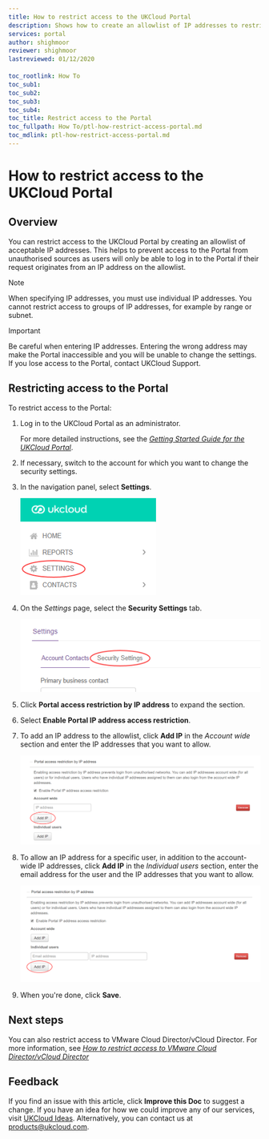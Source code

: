 ```yaml
---
title: How to restrict access to the UKCloud Portal
description: Shows how to create an allowlist of IP addresses to restrict access to the UKCloud Portal
services: portal
author: shighmoor
reviewer: shighmoor
lastreviewed: 01/12/2020

toc_rootlink: How To
toc_sub1: 
toc_sub2:
toc_sub3:
toc_sub4:
toc_title: Restrict access to the Portal
toc_fullpath: How To/ptl-how-restrict-access-portal.md
toc_mdlink: ptl-how-restrict-access-portal.md
---
```


# How to restrict access to the UKCloud Portal

## Overview

You can restrict access to the UKCloud Portal by creating an allowlist of acceptable IP addresses. This helps to prevent access to the Portal from unauthorised sources as users will only be able to log in to the Portal if their request originates from an IP address on the allowlist.

> [!NOTE]
> When specifying IP addresses, you must use individual IP addresses. You cannot restrict access to groups of IP addresses, for example by range or subnet.

> [!IMPORTANT]
> Be careful when entering IP addresses. Entering the wrong address may make the Portal inaccessible and you will be unable to change the settings. If you lose access to the Portal, contact UKCloud Support.

## Restricting access to the Portal

To restrict access to the Portal:

1. Log in to the UKCloud Portal as an administrator.

    For more detailed instructions, see the [*Getting Started Guide for the UKCloud Portal*](ptl-gs.md).

2. If necessary, switch to the account for which you want to change the security settings.

3. In the navigation panel, select **Settings**.

    ![Settings menu option in the UKCloud Portal](images/ptl-mnu-settings.png)

4. On the *Settings* page, select the **Security Settings** tab.

    ![Security Settings tab of the Settings page](images/ptl-settings-tab-security.png)

5. Click **Portal access restriction by IP address** to expand the section.

6. Select **Enable Portal IP address access restriction**.

7. To add an IP address to the allowlist, click **Add IP** in the *Account wide* section and enter the IP addresses that you want to allow.

    ![Account-wide IP address allowlist security setting for the UKCloud Portal](images/ptl-settings-ip-portal-account.png)

8. To allow an IP address for a specific user, in addition to the account-wide IP addresses, click **Add IP** in the *Individual users* section, enter the email address for the user and the IP addresses that you want to allow.

    ![Individual user IP address allowlist security setting for the UKCloud Portal](images/ptl-settings-ip-portal-user.png)

9. When you're done, click **Save**.

## Next steps

You can also restrict access to VMware Cloud Director/vCloud Director. For more information, see [*How to restrict access to VMware Cloud Director/vCloud Director*](ptl-how-restrict-access-vcloud-api.md)

## Feedback

If you find an issue with this article, click **Improve this Doc** to suggest a change. If you have an idea for how we could improve any of our services, visit [UKCloud Ideas](https://ideas.ukcloud.com). Alternatively, you can contact us at <products@ukcloud.com>.
